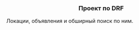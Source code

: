 <h3><div style="text-align: center;">Проект по DRF</div></h3>

Локации, объявления и обширный поиск по ним.